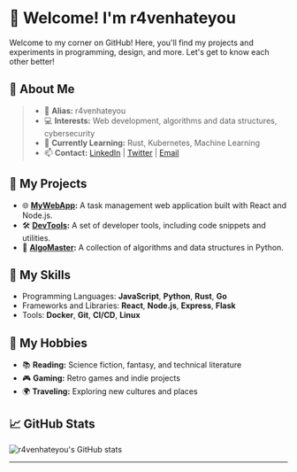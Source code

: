 # 👋 Welcome! I'm r4venhateyou

Welcome to my corner on GitHub! Here, you'll find my projects and experiments in programming, design, and more. Let's get to know each other better!

## 🌟 About Me
> - 🦅 **Alias:** r4venhateyou
> - 💻 **Interests:** Web development, algorithms and data structures, cybersecurity
> - 🌱 **Currently Learning:** Rust, Kubernetes, Machine Learning
> - 📫 **Contact:** [LinkedIn](https://www.linkedin.com/SCoowly) | [Twitter](https://twitter.com/r4venhateyou) | [Email](mailto:r4venhateyou@gmail.com)

## 🚀 My Projects
- 🌐 **[MyWebApp](https://github.com/r4venhateyou/MyWebApp):** A task management web application built with React and Node.js.
- 🛠 **[DevTools](https://github.com/r4venhateyou/DevTools):** A set of developer tools, including code snippets and utilities.
- 🧩 **[AlgoMaster](https://github.com/r4venhateyou/AlgoMaster):** A collection of algorithms and data structures in Python.

## 🧠 My Skills
- Programming Languages: **JavaScript**, **Python**, **Rust**, **Go**
- Frameworks and Libraries: **React**, **Node.js**, **Express**, **Flask**
- Tools: **Docker**, **Git**, **CI/CD**, **Linux**

## 🌌 My Hobbies
- 📚 **Reading:** Science fiction, fantasy, and technical literature
- 🎮 **Gaming:** Retro games and indie projects
- 🌍 **Traveling:** Exploring new cultures and places

## 📈 GitHub Stats
![r4venhateyou's GitHub stats](https://github-readme-stats.vercel.app/api?username=r4venhateyou&show_icons=true&theme=codeSTACKr)

---
